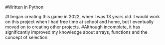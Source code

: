 #Written in Python

#I began creating this game in 2022, when I was 13 years old. I would work on this project when I had free time at school and home, but I eventually moved on to creating other projects.
#Although incomplete, it has significantly improved my knowledge about arrays, functions and the concept of selection
